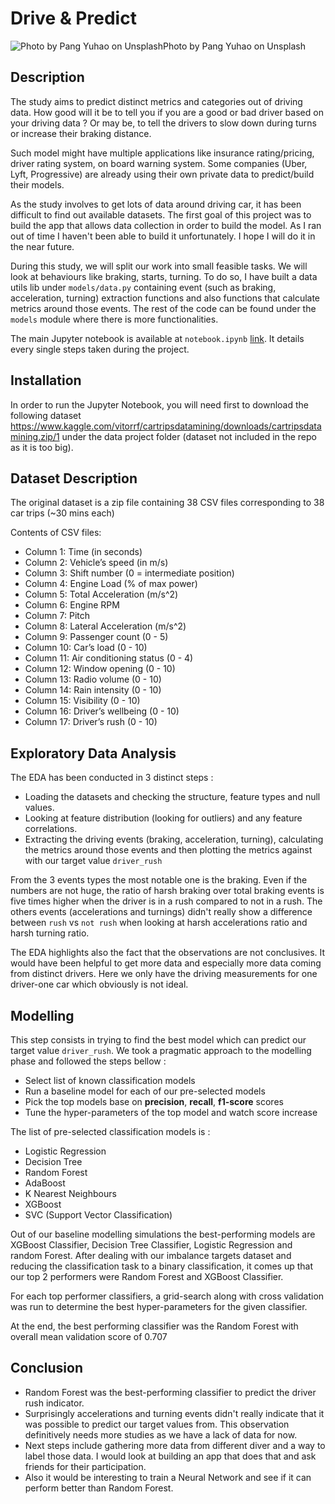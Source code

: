# Drive & Predict

![Photo by Pang Yuhao on Unsplash](images/pang-yuhao-X00ZafKUdBo-unsplash.jpg)Photo by Pang Yuhao on Unsplash

## Description
The study aims to predict distinct metrics and categories out of driving data.
How good will it be to tell you if you are a good or bad driver based on your
driving data ? Or may be, to tell the drivers to slow down during turns or increase
their braking distance.

Such model might have multiple applications like insurance rating/pricing,
driver rating system, on board warning system. Some companies (Uber, Lyft,
Progressive) are already using their own private data to predict/build their
models.

As the study involves to get lots of data around driving car, it has been
difficult to find out available datasets. The first goal of this project was to
build the app that allows data collection in order to build the model. As I ran
out of time I haven't been able to build it unfortunately. I hope I will do it
in the near future.

During this study, we will split our work into small feasible tasks. We will look
at behaviours like braking, starts, turning. To do so, I have built a data utils
lib under `models/data.py` containing event (such as braking, acceleration, turning)
extraction functions and also functions that calculate metrics around those events. The rest of the code can be found under the `models` module where there is more functionalities.

The main Jupyter notebook is available at `notebook.ipynb` [link](https://github.com/fleralle/drive-predict/blob/master/notebook.ipynb). It details every single steps taken during the project.

## Installation
In order to run the Jupyter Notebook, you will need first to download the
following dataset https://www.kaggle.com/vitorrf/cartripsdatamining/downloads/cartripsdatamining.zip/1 under the data project folder (dataset not included in
the repo as it is too big).

## Dataset Description
The original dataset is a zip file containing 38 CSV files corresponding to 38
car trips (~30 mins each)

Contents of CSV files:
* Column 1: Time (in seconds)
* Column 2: Vehicle’s speed (in m/s)
* Column 3: Shift number (0 = intermediate position)
* Column 4: Engine Load (% of max power)
* Column 5: Total Acceleration (m/s^2)
* Column 6: Engine RPM
* Column 7: Pitch
* Column 8: Lateral Acceleration (m/s^2)
* Column 9: Passenger count (0 - 5)
* Column 10: Car’s load (0 - 10)
* Column 11: Air conditioning status (0 - 4)
* Column 12: Window opening (0 - 10)
* Column 13: Radio volume (0 - 10)
* Column 14: Rain intensity (0 - 10)
* Column 15: Visibility (0 - 10)
* Column 16: Driver’s wellbeing (0 - 10)
* Column 17: Driver’s rush (0 - 10)

## Exploratory Data Analysis

The EDA has been conducted in 3 distinct steps :
* Loading the datasets and checking the structure, feature types and null values.
* Looking at feature distribution (looking for outliers) and any feature correlations.
* Extracting the driving events (braking, acceleration, turning), calculating the metrics around those events and then plotting the metrics against with our target value `driver_rush`

From the 3 events types the most notable one is the braking. Even if the numbers are not huge, the ratio of harsh braking over total braking events is five times higher when the driver is in a rush compared to not in a rush. The others events (accelerations and turnings) didn't really show a difference between `rush` vs `not rush` when looking at harsh accelerations ratio and harsh turning ratio.

The EDA highlights also the fact that the observations are not conclusives. It would have been helpful to get more data and especially more data coming from distinct drivers. Here we only have the driving measurements for one driver-one car which obviously is not ideal.

## Modelling

This step consists in trying to find the best model which can predict our target value `driver_rush`. 
We took a pragmatic approach to the modelling phase and followed the steps bellow :

* Select list of known classification models
* Run a baseline model for each of our pre-selected models
* Pick the top models base on **precision**, **recall**, **f1-score** scores
* Tune the hyper-parameters of the top model and watch score increase

The list of pre-selected classification models is :

* Logistic Regression
* Decision Tree
* Random Forest
* AdaBoost
* K Nearest Neighbours
* XGBoost
* SVC (Support Vector Classification)

Out of our baseline modelling simulations the best-performing models are XGBoost Classifier, Decision Tree Classifier, Logistic Regression and random Forest. After dealing with our imbalance targets dataset and reducing the classification task to a binary classification, it comes up that our top 2 performers were Random Forest and XGBoost Classifier.

For each top performer classifiers, a grid-search along with cross validation was run to determine the best hyper-parameters for the given classifier. 

At the end, the best performing classifier was the Random Forest with overall mean validation score of 0.707

## Conclusion

* Random Forest was the best-performing classifier to predict the driver rush indicator.
* Surprisingly accelerations and turning events didn't really indicate that it was possible to predict our target values from. This observation definitively needs more studies as we have a lack of data for now.
* Next steps include gathering more data from different diver and a way to label those data. I would look at building an app that does that and ask friends for their participation.
* Also it would be interesting to train a Neural Network and see if it can perform better than Random Forest.